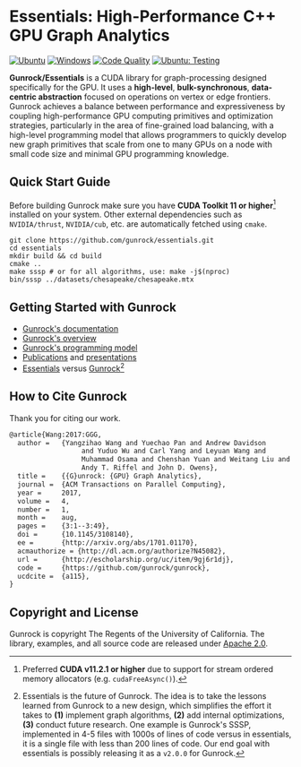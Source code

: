# **Essentials:** High-Performance C++ GPU Graph Analytics 
[![Ubuntu](https://github.com/gunrock/essentials/actions/workflows/ubuntu.yml/badge.svg)](https://github.com/gunrock/essentials/actions/workflows/ubuntu.yml) [![Windows](https://github.com/gunrock/essentials/actions/workflows/windows.yml/badge.svg)](https://github.com/gunrock/essentials/actions/workflows/windows.yml) [![Code Quality](https://github.com/gunrock/essentials/actions/workflows/codeql-analysis.yml/badge.svg)](https://github.com/gunrock/essentials/actions/workflows/codeql-analysis.yml) [![Ubuntu: Testing](https://github.com/gunrock/essentials/actions/workflows/ubuntu-tests.yml/badge.svg)](https://github.com/gunrock/essentials/actions/workflows/ubuntu-tests.yml)

**Gunrock/Essentials** is a CUDA library for graph-processing designed specifically for the GPU. It uses a **high-level**, **bulk-synchronous**, **data-centric abstraction** focused on operations on vertex or edge frontiers. Gunrock achieves a balance between performance and expressiveness by coupling high-performance GPU computing primitives and optimization strategies, particularly in the area of fine-grained load balancing, with a high-level programming model that allows programmers to quickly develop new graph primitives that scale from one to many GPUs on a node with small code size and minimal GPU programming knowledge.

## Quick Start Guide

Before building Gunrock make sure you have **CUDA Toolkit 11 or higher**[^1] installed on your system. Other external dependencies such as `NVIDIA/thrust`, `NVIDIA/cub`, etc. are automatically fetched using `cmake`.

```shell
git clone https://github.com/gunrock/essentials.git
cd essentials
mkdir build && cd build
cmake .. 
make sssp # or for all algorithms, use: make -j$(nproc)
bin/sssp ../datasets/chesapeake/chesapeake.mtx
```
[^1]: Preferred **CUDA v11.2.1 or higher** due to support for stream ordered memory allocators (e.g. `cudaFreeAsync()`).

## Getting Started with Gunrock

- [Gunrock's documentation](https://github.com/gunrock/essentials/wiki)
- [Gunrock's overview](https://github.com/gunrock/essentials/wiki/Overview)
- [Gunrock's programming model](https://github.com/gunrock/essentials/wiki/Programming-Model)
- [Publications](https://github.com/gunrock/essentials/wiki/Publications) and [presentations](https://github.com/gunrock/essentials/wiki/Presentations)
- [Essentials](https://github.com/gunrock/essentials) versus [Gunrock](https://github.com/gunrock/gunrock)[^2]

[^2]: Essentials is the future of Gunrock. The idea is to take the lessons learned from Gunrock to a new design, which simplifies the effort it takes to **(1)** implement graph algorithms, **(2)** add internal optimizations, **(3)** conduct future research. One example is Gunrock's SSSP, implemented in 4-5 files with 1000s of lines of code versus in essentials, it is a single file with less than 200 lines of code. Our end goal with essentials is possibly releasing it as a `v2.0.0` for Gunrock.

## How to Cite Gunrock
Thank you for citing our work.

```tex
@article{Wang:2017:GGG,
  author =	 {Yangzihao Wang and Yuechao Pan and Andrew Davidson
                  and Yuduo Wu and Carl Yang and Leyuan Wang and
                  Muhammad Osama and Chenshan Yuan and Weitang Liu and
                  Andy T. Riffel and John D. Owens},
  title =	 {{G}unrock: {GPU} Graph Analytics},
  journal =	 {ACM Transactions on Parallel Computing},
  year =	 2017,
  volume =	 4,
  number =	 1,
  month =	 aug,
  pages =	 {3:1--3:49},
  doi =		 {10.1145/3108140},
  ee =		 {http://arxiv.org/abs/1701.01170},
  acmauthorize = {http://dl.acm.org/authorize?N45082},
  url =		 {http://escholarship.org/uc/item/9gj6r1dj},
  code =	 {https://github.com/gunrock/gunrock},
  ucdcite =	 {a115},
}
```

## Copyright and License

Gunrock is copyright The Regents of the University of California. The library, examples, and all source code are released under [Apache 2.0](https://github.com/gunrock/essentials/blob/master/LICENSE).
